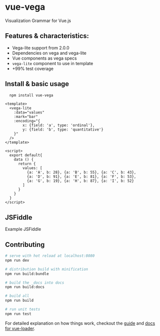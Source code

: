 # vue-vega

Visualization Grammar for Vue.js 

## Features & characteristics:

* Vega-lite support from 2.0.0
* Dependencies on vega and vega-lite
* Vue components as vega specs
* `vega-lite` component to use in template
* +99% test coverage

## Install & basic usage

```bash
  npm install vue-vega
```

```vue
<template>
  <vega-lite
    :data="values"
    :mark="bar"
    :encoding="{
        x: {field: 'a', type: 'ordinal'},
        y: {field: 'b', type: 'quantitative'}
    }"
  />
</template>

<script>
  export default{
    data () {
      return {
        values: [
          {a: 'A', b: 28}, {a: 'B', b: 55}, {a: 'C', b: 43},
          {a: 'D', b: 91}, {a: 'E', b: 81}, {a: 'F', b: 53},
          {a: 'G', b: 19}, {a: 'H', b: 87}, {a: 'I', b: 52}
        ]
      }
    }
  }
</script>

```
## JSFiddle

Example JSFiddle


## Contributing

```bash
# serve with hot reload at localhost:8080
npm run dev

# distribution build with minification
npm run build:bundle

# build the _docs into docs
npm run build:docs

# build all
npm run build

# run unit tests
npm run test
```

For detailed explanation on how things work, checkout the [guide](http://vuejs-templates.github.io/webpack/) and [docs for vue-loader](http://vuejs.github.io/vue-loader).

